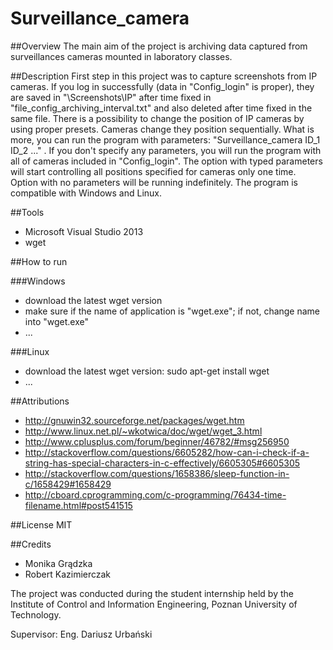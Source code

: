 # Surveillance_camera

##Overview
The main aim of the project is archiving data captured from surveillances cameras mounted in laboratory classes.

##Description
First step in this project was to capture screenshots from IP cameras. If you log in successfully (data in "Config_login" is proper), they are saved in "\Screenshots\IP" after time fixed in "file_config_archiving_interval.txt" and also deleted after time fixed in the same file. There is a possibility to change the position of IP cameras by using proper presets. Cameras change they position sequentially. What is more, you can run the program with parameters: "Surveillance_camera ID_1 ID_2 ..." . If you don't specify any parameters, you will run the program with all of cameras included in "Config_login". The option with typed parameters will start controlling all positions specified for cameras only one time. Option with no parameters will be running indefinitely. The program is compatible with Windows and Linux.

##Tools
- Microsoft Visual Studio 2013
- wget

##How to run

###Windows

- download the latest wget version
- make sure if the name of application is "wget.exe"; if not, change name into "wget.exe"
- ...

###Linux
- download the latest wget version: sudo apt-get install wget
- ...

##Attributions
- http://gnuwin32.sourceforge.net/packages/wget.htm
- http://www.linux.net.pl/~wkotwica/doc/wget/wget_3.html
- http://www.cplusplus.com/forum/beginner/46782/#msg256950
- http://stackoverflow.com/questions/6605282/how-can-i-check-if-a-string-has-special-characters-in-c-effectively/6605305#6605305
- http://stackoverflow.com/questions/1658386/sleep-function-in-c/1658429#1658429
- http://cboard.cprogramming.com/c-programming/76434-time-filename.html#post541515

##License
MIT

##Credits
* Monika Grądzka
* Robert Kazimierczak

The project was conducted during the student internship held by the Institute of Control and Information Engineering, Poznan University of Technology.

Supervisor: Eng. Dariusz Urbański
